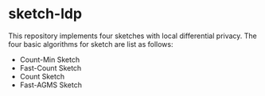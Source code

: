 # sketch-ldp
This repository implements four sketches with local differential privacy.
The four basic algorithms for sketch are list as follows:
* Count-Min Sketch
* Fast-Count Sketch
* Count Sketch
* Fast-AGMS Sketch